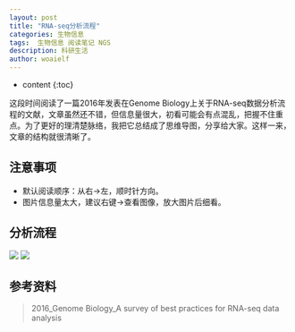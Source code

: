 ```yaml
---
layout: post
title: "RNA-seq分析流程"
categories: 生物信息
tags:  生物信息 阅读笔记 NGS
description: 科研生活
author: woaielf
---
```


* content
{:toc}

这段时间阅读了一篇2016年发表在Genome Biology上关于RNA-seq数据分析流程的文献，文章虽然还不错，但信息量很大，初看可能会有点混乱，把握不住重点。为了更好的理清楚脉络，我把它总结成了思维导图，分享给大家。这样一来，文章的结构就很清晰了。




## 注意事项
- 默认阅读顺序：从右→左，顺时针方向。
- 图片信息量太大，建议右键→查看图像，放大图片后细看。

## 分析流程

![](https://raw.githubusercontent.com/woaielf/woaielf.github.io/master/_posts/Pic/1-RNA-seq.png)
![](https://raw.githubusercontent.com/woaielf/woaielf.github.io/master/_posts/Pic/1-RNA-seq2.png)

## 参考资料
> 2016_Genome Biology_A survey of best practices for RNA-seq data analysis